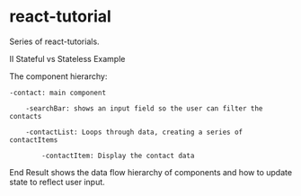 # react-tutorial

Series of react-tutorials.

II Stateful vs Stateless Example

The component hierarchy:

	-contact: main component

		-searchBar: shows an input field so the user can filter the contacts

		-contactList: Loops through data, creating a series of contactItems

			-contactItem: Display the contact data


End Result shows the data flow hierarchy of components and how to update state to reflect user input.